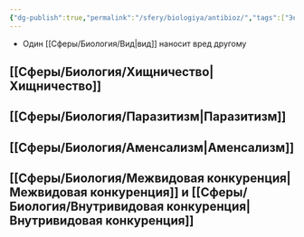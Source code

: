 ```yaml
---
{"dg-publish":true,"permalink":"/sfery/biologiya/antibioz/","tags":["Экология"]}
---
```


- Один [[Сферы/Биология/Вид\|вид]] наносит вред другому 
## [[Сферы/Биология/Хищничество\|Хищничество]]
## [[Сферы/Биология/Паразитизм\|Паразитизм]]
## [[Сферы/Биология/Аменсализм\|Аменсализм]]
## [[Сферы/Биология/Межвидовая конкуренция\|Межвидовая конкуренция]] и [[Сферы/Биология/Внутривидовая конкуренция\|Внутривидовая конкуренция]] 